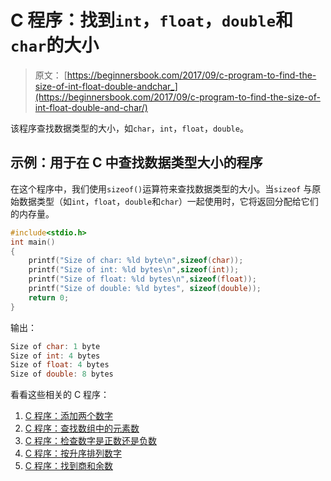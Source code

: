 # C 程序：找到`int`，`float`，`double`和`char`的大小

> 原文： [https://beginnersbook.com/2017/09/c-program-to-find-the-size-of-int-float-double-andchar_](https://beginnersbook.com/2017/09/c-program-to-find-the-size-of-int-float-double-and-char/)

该程序查找数据类型的大小，如`char`，`int`，`float`，`double`。

## 示例：用于在 C 中查找数据类型大小的程序

在这个程序中，我们使用`sizeof()`运算符来查找数据类型的大小。当`sizeof` 与原始数据类型（如`int`，`float`，`double`和`char`）一起使用时，它将返回分配给它们的内存量。

```c
#include<stdio.h>
int main()
{
    printf("Size of char: %ld byte\n",sizeof(char));
    printf("Size of int: %ld bytes\n",sizeof(int));
    printf("Size of float: %ld bytes\n",sizeof(float));
    printf("Size of double: %ld bytes", sizeof(double));
    return 0;
}
```

输出：

```c
Size of char: 1 byte
Size of int: 4 bytes
Size of float: 4 bytes
Size of double: 8 bytes
```

看看这些相关的 C 程序：

1.  [C 程序：添加两个数字](https://beginnersbook.com/2017/09/c-program-to-add-two-numbers/)
2.  [C 程序：查找数组中的元素数](https://beginnersbook.com/2017/09/c-program-to-find-the-number-of-elements-in-an-array/)
3.  [C 程序：检查数字是正数还是负数](https://beginnersbook.com/2015/02/c-program-to-check-whether-the-given-integer-is-positive-or-negative/)
4.  [C 程序：按升序排列数字](https://beginnersbook.com/2015/02/c-program-to-arrange-numbers-in-ascending-order/)
5.  [C 程序：找到商和余数](https://beginnersbook.com/2017/09/c-program-to-find-quotient-and-remainder/)